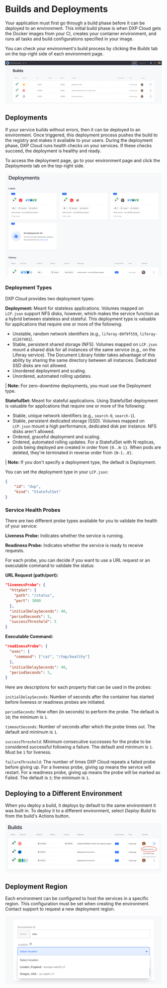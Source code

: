 # Builds and Deployments

Your application must first go through a build phase before it can be deployed
to an environment. This initial build phase is when DXP Cloud gets the Docker
images from your CI, creates your container environment, and runs all tasks and
build configurations specified in your image.

You can check your environment's build process by clicking the *Builds* tab on 
the top-right side of each environment page. 

![Figure 1: The builds tab lists the builds in your environment.](../../images/builds.png)

## Deployments 

If your service builds without errors, then it can be deployed to an 
environment. Once triggered, this deployment process pushes the build to the
registry and makes it available to your users. During the deployment phase, DXP
Cloud runs health checks on your services. If these checks succeed, the
deployment is healthy and ready.

To access the deployment page, go to your environment page and click the
*Deployments* tab on the top-right side.

![Figure 2: The deployments tab lists the deployments in your environment.](../../images/deployments.png)

### Deployment Types

DXP Cloud provides two deployment types: 

**Deployment:** Meant for stateless applications. Volumes mapped on `LCP.json` 
support NFS disks, however, which makes the service function as a hybrid between 
stateless and stateful. This deployment type is valuable for applications that 
require one or more of the following: 

-   Unstable, random network identifiers (e.g., `liferay-89f9f559`, 
    `liferay-d1267401`). 
-   Stable, persistent shared storage (NFS). Volumes mapped on `LCP.json` mount 
    a shared disk for all instances of the same service (e.g., on the Liferay 
    service). The Document Library folder takes advantage of this ability by 
    sharing the same directory between all instances. Dedicated SSD disks are 
    not allowed. 
-   Unordered deployment and scaling. 
-   Unordered, automated rolling updates. 

| **Note:** For zero-downtime deployments, you must use the Deployment type. 

**StatefulSet:** Meant for stateful applications. Using StatefulSet deployment 
is valuable for applications that require one or more of the following: 

-   Stable, unique network identifiers (e.g., `search-0`, `search-1`). 
-   Stable, persistent dedicated storage (SSD). Volumes mapped on `LCP.json` 
    mount a high performance, dedicated disk per instance. NFS disks aren't 
    allowed. 
-   Ordered, graceful deployment and scaling. 
-   Ordered, automated rolling updates. For a StatefulSet with N replicas, pods 
    being deployed are created in order from `{0..N-1}`. When pods are deleted, 
    they're terminated in reverse order from `{N-1..0}`. 

| **Note:** If you don't specify a deployment type, the default is Deployment. 

You can set the deployment type in your `LCP.json`: 

```json
{
    "id": "dxp",
    "kind": "StatefulSet"
}
```

### Service Health Probes

There are two different probe types available for you to validate the health of 
your service: 

**Liveness Probe:** Indicates whether the service is running. 

**Readiness Probe:** Indicates whether the service is ready to receive requests. 

For each probe, you can decide if you want to use a URL request or an executable
command to validate the status: 

**URL Request (path/port):**

```json
"livenessProbe": {
  "httpGet": {
    "path": "/status",
    "port": 3000
  },
  "initialDelaySeconds": 40,
  "periodSeconds": 5,
  "successThreshold": 5
}
```

**Executable Command:** 

```json
"readinessProbe": {
  "exec": {
    "command": ["cat", "/tmp/healthy"]
  },
  "initialDelaySeconds": 40,
  "periodSeconds": 5,
}
```

Here are descriptions for each property that can be used in the probes: 

`initialDelaySeconds`: Number of seconds after the container has started before 
liveness or readiness probes are initiated. 

`periodSeconds`: How often (in seconds) to perform the probe. The default is 
`10`; the minimum is `1`. 

`timeoutSeconds`: Number of seconds after which the probe times out. The default 
and minimum is `1`. 

`successThreshold`: Minimum consecutive successes for the probe to be considered 
successful following a failure. The default and minimum is `1`. Must be `1` for 
liveness. 

`failureThreshold`: The number of times DXP Cloud repeats a failed probe before 
giving up. For a liveness probe, giving up means the service will restart. For a 
readiness probe, giving up means the probe will be marked as Failed. The default 
is `3`; the minimum is `1`. 

## Deploying to a Different Environment

When you deploy a build, it deploys by default to the same environment it was 
built in. To deploy it to a different environment, select *Deploy Build* to from 
the build's Actions button. 

![Figure 3: You can also deploy builds to different environments.](../../images/builds-deploy-to.png)

## Deployment Region

Each environment can be configured to host the services in a specific region.
This configuration must be set when creating the environment. Contact support to
request a new deployment region.

![Figure 4: Choose a deployment location for new environments.](../../images/deployment-region.png)
